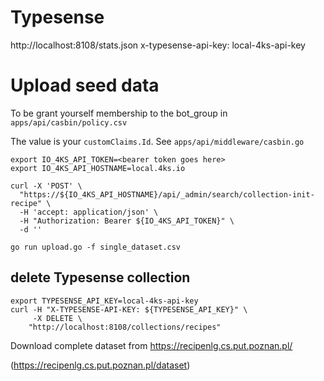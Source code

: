 # Typesense

http://localhost:8108/stats.json
x-typesense-api-key: local-4ks-api-key

# Upload seed data

To be grant yourself membership to the bot_group in `apps/api/casbin/policy.csv`

The value is your `customClaims.Id`. See `apps/api/middleware/casbin.go`

```
export IO_4KS_API_TOKEN=<bearer token goes here>
export IO_4KS_API_HOSTNAME=local.4ks.io

curl -X 'POST' \
  "https://${IO_4KS_API_HOSTNAME}/api/_admin/search/collection-init-recipe" \
  -H 'accept: application/json' \
  -H "Authorization: Bearer ${IO_4KS_API_TOKEN}" \
  -d ''

go run upload.go -f single_dataset.csv
```

## delete Typesense collection

```
export TYPESENSE_API_KEY=local-4ks-api-key
curl -H "X-TYPESENSE-API-KEY: ${TYPESENSE_API_KEY}" \
     -X DELETE \
    "http://localhost:8108/collections/recipes"
```

Download complete dataset from
https://recipenlg.cs.put.poznan.pl/

(https://recipenlg.cs.put.poznan.pl/dataset)
